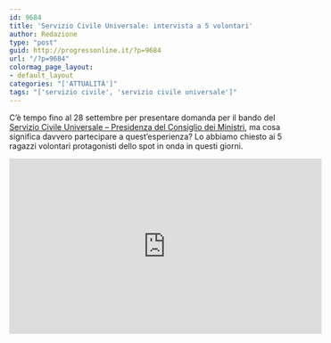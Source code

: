 ```yaml
---
id: 9684
title: 'Servizio Civile Universale: intervista a 5 volontari'
author: Redazione
type: "post"
guid: http://progressonline.it/?p=9684
url: "/?p=9684"
colormag_page_layout:
- default_layout
categories: "['ATTUALITÀ']"
tags: "['servizio civile', 'servizio civile universale']"
---
```


C’è tempo fino al 28 settembre per presentare domanda per il bando del [Servizio Civile Universale – Presidenza del Consiglio dei Ministri](https://www.facebook.com/SCUPresidenzaConsiglioMinistri/?fref=mentions&__xts__%5B0%5D=68.ARD8QLxoPW7zwoyOZJ5l_1qFGe0Q43ZZchcSV_T1f4uAJOg1VxwlUezzYYCxjqJuZ_W_1vtL9m3Te407jAlpIZK0E13zmocmK0MaSG457miGyIoxesXZmfzZ-5EsmHxA3X2Zt97q9RN9Bx1DTjuSZUYph10kddOREo4PxGrjTEvsTVkQpGlU&__tn__=K-R), ma cosa significa davvero partecipare a quest’esperienza? Lo abbiamo chiesto ai 5 ragazzi volontari protagonisti dello spot in onda in questi giorni.

<center></center><center><iframe allowfullscreen="allowfullscreen" frameborder="0" height="315" loading="lazy" scrolling="no" src="https://www.facebook.com/plugins/video.php?href=https%3A%2F%2Fwww.facebook.com%2FProgressOnLine%2Fvideos%2F237271866952117%2F&show_text=0&width=560" style="border: none; overflow: hidden;" width="560"></iframe></center>